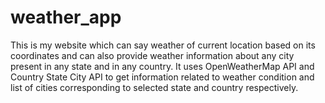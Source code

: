 # weather_app
This is my website which can say weather of current location based on its coordinates and can also provide weather information about any city present in any state and in any country. It uses OpenWeatherMap API and Country State City API to get information related to weather condition and list of cities corresponding to selected state and country respectively.
